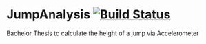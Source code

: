 # JumpAnalysis [![Build Status](https://travis-ci.org/lukaswelte/JumpAnalysis.svg?branch=develop)](https://travis-ci.org/lukaswelte/JumpAnalysis)
Bachelor Thesis to calculate the height of a jump via Accelerometer
